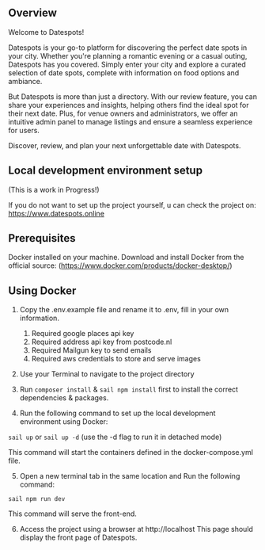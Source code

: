 ## Overview

Welcome to Datespots!

Datespots is your go-to platform for discovering the perfect date spots in your city. Whether you're planning a romantic evening or a casual outing, Datespots has you covered. Simply enter your city and explore a curated selection of date spots, complete with information on food options and ambiance.

But Datespots is more than just a directory. With our review feature, you can share your experiences and insights, helping others find the ideal spot for their next date. Plus, for venue owners and administrators, we offer an intuitive admin panel to manage listings and ensure a seamless experience for users.

Discover, review, and plan your next unforgettable date with Datespots.

## Local development environment setup

(This is a work in Progress!)

If you do not want to set up the project yourself, u can check the project on: https://www.datespots.online

## Prerequisites
Docker installed on your machine. Download and install Docker from the official source: (https://www.docker.com/products/docker-desktop/)

## Using Docker
1. Copy the .env.example file and rename it to .env, fill in your own information. 
    1. Required google places api key
    2. Required address api key from postcode.nl
    3. Required Mailgun key to send emails
    4. Required aws credentials to store and serve images


2. Use your Terminal to navigate to the project directory

3. Run `composer install` & `sail npm install` first to install the correct dependencies & packages.

4. Run the following command to set up the local development environment using Docker:

`sail up` or `sail up -d` 
(use the -d flag to run it in detached mode)

This command will start the containers defined in the docker-compose.yml file.

5. Open a new terminal tab in the same location and Run the following command:

`sail npm run dev`

This command will serve the front-end.

6. Access the project using a browser at http://localhost This page should display the front page of Datespots.
